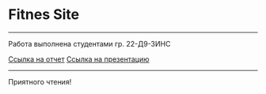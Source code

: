 # Fitnes Site
___
Работа выполнена студентами гр. 22-Д9-3ИНС

[Ссылка на отчет](https://drive.google.com/file/d/1bs6ZzJ0J4kiAgyXZ5g3zrmwRRtzmGoAS/view?usp=share_link)
[Ссылка на презентацию](https://drive.google.com/file/d/1Fd0TwQiR4tne-MTg4mJY0BUVFLcWpj7G/view?usp=sharing) 
___
Приятного чтения!
